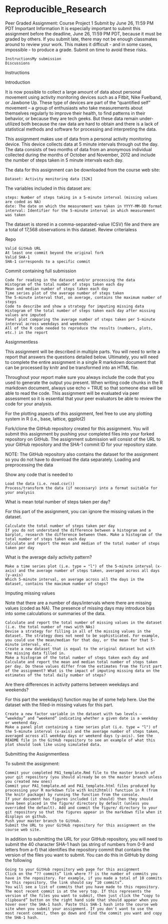 # Reproducible_Research
Peer Graded Assignment: Course Project 1
Submit by June 26, 11:59 PM PDT
Important Information
It is especially important to submit this assignment before the deadline, June 26, 11:59 PM PDT, because it must be graded by others. If you submit late, there may not be enough classmates around to review your work. This makes it difficult - and in some cases, impossible - to produce a grade. Submit on time to avoid these risks.

    InstructionsMy submission
    Discussions

Instructions

Introduction

It is now possible to collect a large amount of data about personal movement using activity monitoring devices such as a Fitbit, Nike Fuelband, or Jawbone Up. These type of devices are part of the “quantified self” movement – a group of enthusiasts who take measurements about themselves regularly to improve their health, to find patterns in their behavior, or because they are tech geeks. But these data remain under-utilized both because the raw data are hard to obtain and there is a lack of statistical methods and software for processing and interpreting the data.

This assignment makes use of data from a personal activity monitoring device. This device collects data at 5 minute intervals through out the day. The data consists of two months of data from an anonymous individual collected during the months of October and November, 2012 and include the number of steps taken in 5 minute intervals each day.

The data for this assignment can be downloaded from the course web site:

    Dataset: Activity monitoring data [52K]

The variables included in this dataset are:

    steps: Number of steps taking in a 5-minute interval (missing values are coded as NA)
    date: The date on which the measurement was taken in YYYY-MM-DD format
    interval: Identifier for the 5-minute interval in which measurement was taken

The dataset is stored in a comma-separated-value (CSV) file and there are a total of 17,568 observations in this dataset.
Review criterialess 

Repo

    Valid GitHub URL
    At least one commit beyond the original fork
    Valid SHA-1
    SHA-1 corresponds to a specific commit

Commit containing full submission

    Code for reading in the dataset and/or processing the data
    Histogram of the total number of steps taken each day
    Mean and median number of steps taken each day
    Time series plot of the average number of steps taken
    The 5-minute interval that, on average, contains the maximum number of steps
    Code to describe and show a strategy for imputing missing data
    Histogram of the total number of steps taken each day after missing values are imputed
    Panel plot comparing the average number of steps taken per 5-minute interval across weekdays and weekends
    All of the R code needed to reproduce the results (numbers, plots, etc.) in the report

Assignmentless 

This assignment will be described in multiple parts. You will need to write a report that answers the questions detailed below. Ultimately, you will need to complete the entire assignment in a single R markdown document that can be processed by knitr and be transformed into an HTML file.

Throughout your report make sure you always include the code that you used to generate the output you present. When writing code chunks in the R markdown document, always use echo = TRUE so that someone else will be able to read the code. This assignment will be evaluated via peer assessment so it is essential that your peer evaluators be able to review the code for your analysis.

For the plotting aspects of this assignment, feel free to use any plotting system in R (i.e., base, lattice, ggplot2)

Fork/clone the GitHub repository created for this assignment. You will submit this assignment by pushing your completed files into your forked repository on GitHub. The assignment submission will consist of the URL to your GitHub repository and the SHA-1 commit ID for your repository state.

NOTE: The GitHub repository also contains the dataset for the assignment so you do not have to download the data separately.
Loading and preprocessing the data

Show any code that is needed to

    Load the data (i.e. read.csv())
    Process/transform the data (if necessary) into a format suitable for your analysis

What is mean total number of steps taken per day?

For this part of the assignment, you can ignore the missing values in the dataset.

    Calculate the total number of steps taken per day
    If you do not understand the difference between a histogram and a barplot, research the difference between them. Make a histogram of the total number of steps taken each day
    Calculate and report the mean and median of the total number of steps taken per day

What is the average daily activity pattern?

    Make a time series plot (i.e. type = "l") of the 5-minute interval (x-axis) and the average number of steps taken, averaged across all days (y-axis)
    Which 5-minute interval, on average across all the days in the dataset, contains the maximum number of steps?

Imputing missing values

Note that there are a number of days/intervals where there are missing values (coded as NA). The presence of missing days may introduce bias into some calculations or summaries of the data.

    Calculate and report the total number of missing values in the dataset (i.e. the total number of rows with NAs)
    Devise a strategy for filling in all of the missing values in the dataset. The strategy does not need to be sophisticated. For example, you could use the mean/median for that day, or the mean for that 5-minute interval, etc.
    Create a new dataset that is equal to the original dataset but with the missing data filled in.
    Make a histogram of the total number of steps taken each day and Calculate and report the mean and median total number of steps taken per day. Do these values differ from the estimates from the first part of the assignment? What is the impact of imputing missing data on the estimates of the total daily number of steps?

Are there differences in activity patterns between weekdays and weekends?

For this part the weekdays() function may be of some help here. Use the dataset with the filled-in missing values for this part.

    Create a new factor variable in the dataset with two levels – “weekday” and “weekend” indicating whether a given date is a weekday or weekend day.
    Make a panel plot containing a time series plot (i.e. type = "l") of the 5-minute interval (x-axis) and the average number of steps taken, averaged across all weekday days or weekend days (y-axis). See the README file in the GitHub repository to see an example of what this plot should look like using simulated data.

Submitting the Assignmentless 

To submit the assignment:

    Commit your completed PA1_template.Rmd file to the master branch of your git repository (you should already be on the master branch unless you created new ones)
    Commit your PA1_template.md and PA1_template.html files produced by processing your R markdown file with knit2html() function in R (from the knitr package) by running the function from the console.
    If your document has figures included (it should) then they should have been placed in the figure/ directory by default (unless you overrided the default). Add and commit the figure/ directory to your git repository so that the figures appear in the markdown file when it displays on github.
    Push your master branch to GitHub.
    Submit the URL to your GitHub repository for this assignment on the course web site.

In addition to submitting the URL for your GitHub repository, you will need to submit the 40 character SHA-1 hash (as string of numbers from 0-9 and letters from a-f) that identifies the repository commit that contains the version of the files you want to submit. You can do this in GitHub by doing the following

    Going to your GitHub repository web page for this assignment
    Click on the “?? commits” link where ?? is the number of commits you have in the repository. For example, if you made a total of 10 commits to this repository, the link should say “10 commits”.
    You will see a list of commits that you have made to this repository. The most recent commit is at the very top. If this represents the version of the files you want to submit, then just click the “copy to clipboard” button on the right hand side that should appear when you hover over the SHA-1 hash. Paste this SHA-1 hash into the course web site when you submit your assignment. If you don't want to use the most recent commit, then go down and find the commit you want and copy the SHA-1 hash.
